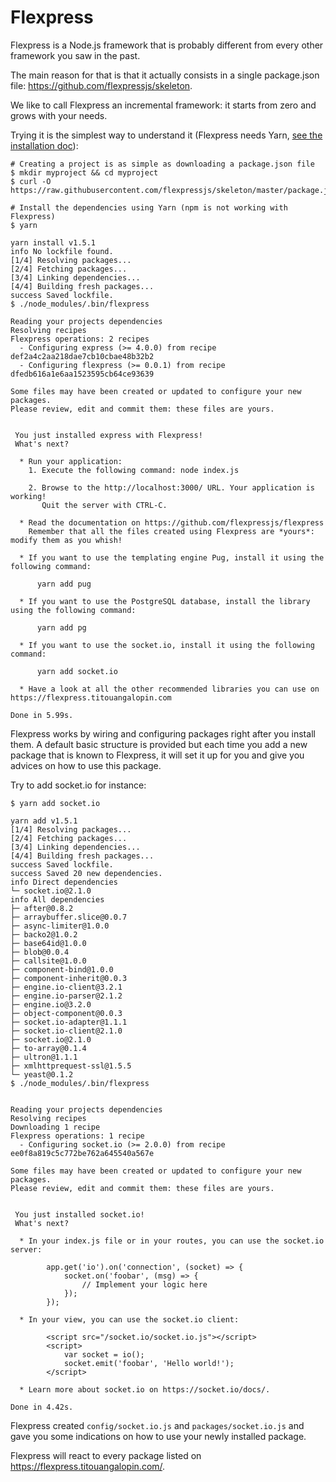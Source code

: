 # Flexpress

Flexpress is a Node.js framework that is probably different from every other framework you saw in the past.

The main reason for that is that it actually consists in a single package.json file: https://github.com/flexpressjs/skeleton.

We like to call Flexpress an incremental framework: it starts from zero and grows with your needs.

Trying it is the simplest way to understand it
(Flexpress needs Yarn, [see the installation doc](https://yarnpkg.com/en/docs/install)):

```
# Creating a project is as simple as downloading a package.json file
$ mkdir myproject && cd myproject
$ curl -O https://raw.githubusercontent.com/flexpressjs/skeleton/master/package.json

# Install the dependencies using Yarn (npm is not working with Flexpress)
$ yarn

yarn install v1.5.1
info No lockfile found.
[1/4] Resolving packages...
[2/4] Fetching packages...
[3/4] Linking dependencies...
[4/4] Building fresh packages...
success Saved lockfile.
$ ./node_modules/.bin/flexpress

Reading your projects dependencies
Resolving recipes
Flexpress operations: 2 recipes
  - Configuring express (>= 4.0.0) from recipe def2a4c2aa218dae7cb10cbae48b32b2
  - Configuring flexpress (>= 0.0.1) from recipe dfedb616a1e6aa1523595cb64ce93639

Some files may have been created or updated to configure your new packages.
Please review, edit and commit them: these files are yours.


 You just installed express with Flexpress!
 What's next?

  * Run your application:
    1. Execute the following command: node index.js

    2. Browse to the http://localhost:3000/ URL. Your application is working!
       Quit the server with CTRL-C.

  * Read the documentation on https://github.com/flexpressjs/flexpress
    Remember that all the files created using Flexpress are *yours*: modify them as you whish!

  * If you want to use the templating engine Pug, install it using the following command:

      yarn add pug

  * If you want to use the PostgreSQL database, install the library using the following command:

      yarn add pg

  * If you want to use the socket.io, install it using the following command:

      yarn add socket.io

  * Have a look at all the other recommended libraries you can use on https://flexpress.titouangalopin.com

Done in 5.99s.
```

Flexpress works by wiring and configuring packages right after you install them. A default basic structure is provided
but each time you add a new package that is known to Flexpress, it will set it up for you and give you advices on how
to use this package.

Try to add socket.io for instance:

```
$ yarn add socket.io

yarn add v1.5.1
[1/4] Resolving packages...
[2/4] Fetching packages...
[3/4] Linking dependencies...
[4/4] Building fresh packages...
success Saved lockfile.
success Saved 20 new dependencies.
info Direct dependencies
└─ socket.io@2.1.0
info All dependencies
├─ after@0.8.2
├─ arraybuffer.slice@0.0.7
├─ async-limiter@1.0.0
├─ backo2@1.0.2
├─ base64id@1.0.0
├─ blob@0.0.4
├─ callsite@1.0.0
├─ component-bind@1.0.0
├─ component-inherit@0.0.3
├─ engine.io-client@3.2.1
├─ engine.io-parser@2.1.2
├─ engine.io@3.2.0
├─ object-component@0.0.3
├─ socket.io-adapter@1.1.1
├─ socket.io-client@2.1.0
├─ socket.io@2.1.0
├─ to-array@0.1.4
├─ ultron@1.1.1
├─ xmlhttprequest-ssl@1.5.5
└─ yeast@0.1.2
$ ./node_modules/.bin/flexpress


Reading your projects dependencies
Resolving recipes
Downloading 1 recipe
Flexpress operations: 1 recipe
  - Configuring socket.io (>= 2.0.0) from recipe ee0f8a819c5c772be762a645540a567e

Some files may have been created or updated to configure your new packages.
Please review, edit and commit them: these files are yours.


 You just installed socket.io!
 What's next?

  * In your index.js file or in your routes, you can use the socket.io server:

        app.get('io').on('connection', (socket) => {
            socket.on('foobar', (msg) => {
                // Implement your logic here
            });
        });

  * In your view, you can use the socket.io client:

        <script src="/socket.io/socket.io.js"></script>
        <script>
            var socket = io();
            socket.emit('foobar', 'Hello world!');
        </script>

  * Learn more about socket.io on https://socket.io/docs/.

Done in 4.42s.
```

Flexpress created `config/socket.io.js` and `packages/socket.io.js` and gave you some indications on how to use your 
newly installed package.

Flexpress will react to every package listed on https://flexpress.titouangalopin.com/. 
